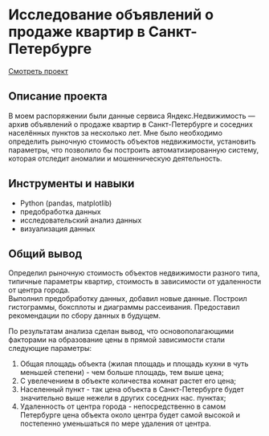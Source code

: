 # Исследование объявлений о продаже квартир в Санкт-Петербурге
[Смотреть проект](https://github.com/qusoq/educational_projects/blob/main/spb_estate/spb_estate.ipynb)

## Описание проекта
В моем распоряжении были данные сервиса Яндекс.Недвижимость — архив объявлений о продаже квартир в Санкт-Петербурге и соседних населённых пунктов за несколько лет. Мне было необходимо определить рыночную стоимость объектов недвижимости, установить параметры, что позволило бы построить автоматизированную систему, которая отследит аномалии и мошенническую деятельность.

## Инструменты и навыки
- Python (pandas, matplotlib)
- предобработка данных
- исследовательский анализ данных
- визуализация данных

## Общий вывод

Определил рыночную стоимость объектов недвижимости разного типа, типичные параметры квартир, стоимость в зависимости от удаленности от центра города.  
Выполнил предобработку данных, добавил новые данные. Построил гистограммы, боксплоты и диаграммы рассеивания. Предоставил рекомендации по сбору данных в будущем.  

По результатам анализа сделан вывод, что основополагающими факторами на образование цены в прямой зависимости стали следующие параметры:

1. Общая площадь объекта (жилая площадь и площадь кухни в чуть меньшей степени) - чем больше площадь, тем выше цена;
2. С увелечением в объекте количества комнат растет его цена;
3. Населенный пункт - так цена объекта в Санкт-Петербурге будет значительно выше нежели в других соседних нас. пунктах;
4. Удаленность от центра города - непосредственно в самом Петербурге цена объекта около центра будет самой высокой и постепенно уменьшаться по мере удаления от центра.
